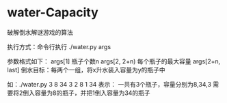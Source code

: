 # water-Capacity
破解倒水解谜游戏的算法

执行方式：命令行执行
./water.py args

参数格式如下：
args[1]		瓶子个数n
args[2, 2+n)	每个瓶子的最大容量
args[2+n, last]	倒水目标：每两个一组，将x升水装入容量为y的瓶子中

如：./water.py 3 8 34 3 2 8 1 34
表示：
  一共有3个瓶子，容量分别为8,34,3
  需要将2倒入容量为8的瓶子，并把1倒入容量为34的瓶子
